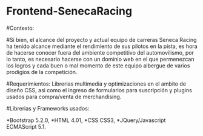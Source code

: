 # Frontend-SenecaRacing
#Contexto: 

#Si bien, el alcance del proyecto y actual equipo de carreras Seneca Racing ha tenido alcance mediante
el rendimiento de sus pilotos en la pista, es hora de hacerse conocer fuera del ambiente competitivo 
del automovilismo, por lo tanto, es necesario hacerse con un dominio web en el que permenezcan los logros 
y cada buen o mal momento de este equipo albergue de varios prodigios de la competición.

#Requerimientos:
Librerias multimedia y optimizaciones en el ambito de diseño CSS, asi como el ingreso de formularios para suscripción y plugins usados para compra/venta de merchandising.


#Librerias y Frameworks usados:

*Bootstrap 5.2.0,
*HTML 4.01,
*CSS CSS3,
*JQuery/Javascript ECMAScript 5.1.
